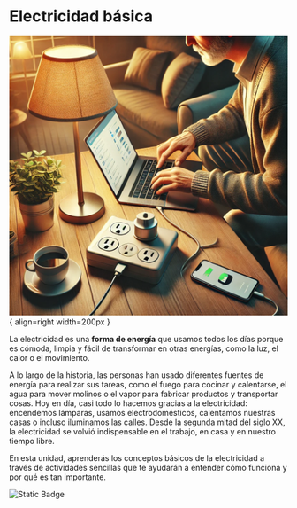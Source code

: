 # Electricidad básica

![Electricidad](media/electricidad.webp){ align=right width=200px }


La electricidad es una **forma de energía** que usamos todos los días porque es cómoda, limpia y fácil de transformar en otras energías, como la luz, el calor o el movimiento.

A lo largo de la historia, las personas han usado diferentes fuentes de energía para realizar sus tareas, como el fuego para cocinar y calentarse, el agua para mover molinos o el vapor para fabricar productos y transportar cosas. Hoy en día, casi todo lo hacemos gracias a la electricidad: encendemos lámparas, usamos electrodomésticos, calentamos nuestras casas o incluso iluminamos las calles. Desde la segunda mitad del siglo XX, la electricidad se volvió indispensable en el trabajo, en casa y en nuestro tiempo libre.

En esta unidad, aprenderás los conceptos básicos de la electricidad a través de actividades sencillas que te ayudarán a entender cómo funciona y por qué es tan importante.



![Static Badge](https://img.shields.io/badge/Elaborado%20por-Alberto%20Dur%C3%A1n-blue?style=flat)
